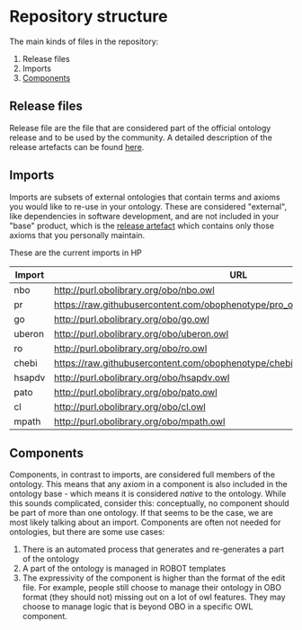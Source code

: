 # Repository structure

The main kinds of files in the repository:

1. Release files
2. Imports
3. [Components](#components)

## Release files
Release file are the file that are considered part of the official ontology release and to be used by the community. A detailed description of the release artefacts can be found [here](https://github.com/INCATools/ontology-development-kit/blob/master/docs/ReleaseArtefacts.md).

## Imports
Imports are subsets of external ontologies that contain terms and axioms you would like to re-use in your ontology. These are considered "external", like dependencies in software development, and are not included in your "base" product, which is the [release artefact](https://github.com/INCATools/ontology-development-kit/blob/master/docs/ReleaseArtefacts.md) which contains only those axioms that you personally maintain.

These are the current imports in HP

| Import | URL | Type |
| ------ | --- | ---- |
| nbo | http://purl.obolibrary.org/obo/nbo.owl | None |
| pr | https://raw.githubusercontent.com/obophenotype/pro_obo_slim/master/pr_slim.owl | None |
| go | http://purl.obolibrary.org/obo/go.owl | None |
| uberon | http://purl.obolibrary.org/obo/uberon.owl | None |
| ro | http://purl.obolibrary.org/obo/ro.owl | None |
| chebi | https://raw.githubusercontent.com/obophenotype/chebi_obo_slim/main/chebi_slim.owl | None |
| hsapdv | http://purl.obolibrary.org/obo/hsapdv.owl | None |
| pato | http://purl.obolibrary.org/obo/pato.owl | None |
| cl | http://purl.obolibrary.org/obo/cl.owl | None |
| mpath | http://purl.obolibrary.org/obo/mpath.owl | None |

## Components
Components, in contrast to imports, are considered full members of the ontology. This means that any axiom in a component is also included in the ontology base - which means it is considered _native_ to the ontology. While this sounds complicated, consider this: conceptually, no component should be part of more than one ontology. If that seems to be the case, we are most likely talking about an import. Components are often not needed for ontologies, but there are some use cases:

1. There is an automated process that generates and re-generates a part of the ontology
2. A part of the ontology is managed in ROBOT templates
3. The expressivity of the component is higher than the format of the edit file. For example, people still choose to manage their ontology in OBO format (they should not) missing out on a lot of owl features. They may choose to manage logic that is beyond OBO in a specific OWL component.



